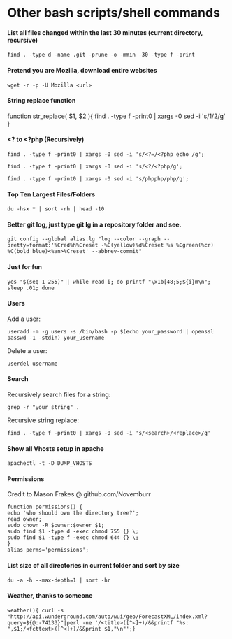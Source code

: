 # Other bash scripts/shell commands

#### List all files changed within the last 30 minutes (current directory, recursive)

`find . -type d -name .git -prune -o -mmin -30 -type f -print`

#### Pretend you are Mozilla, download entire websites

`wget -r -p -U Mozilla <url>`

#### String replace function
function str_replace( $1, $2 ){
  find . -type f -print0 | xargs -0 sed -i 's/$1/$2/g'
}

#### <? to <?php (Recursively)

`find . -type f -print0 | xargs -0 sed -i 's/<?=/<?php echo /g';`

`find . -type f -print0 | xargs -0 sed -i 's/<?/<?php/g';`

`find . -type f -print0 | xargs -0 sed -i 's/phpphp/php/g';`

#### Top Ten Largest Files/Folders

`du -hsx * | sort -rh | head -10`

#### Better git log, just type git lg in a repository folder and see.

`git config --global alias.lg "log --color --graph --pretty=format:'%Cred%h%Creset -%C(yellow)%d%Creset %s %Cgreen(%cr) %C(bold blue)<%an>%Creset' --abbrev-commit"`

#### Just for fun

`yes "$(seq 1 255)" | while read i; do printf "\x1b[48;5;${i}m\n"; sleep .01; done`

#### Users

Add a user:

`useradd -m -g users -s /bin/bash -p $(echo your_password | openssl passwd -1 -stdin) your_username`

Delete a user:

`userdel username`

#### Search

Recursively search files for a string:

`grep -r "your string" .`

Recursive string replace:

`find . -type f -print0 | xargs -0 sed -i 's/<search>/<replace>/g'`

#### Show all Vhosts setup in apache

`apachectl -t -D DUMP_VHOSTS`

#### Permissions

Credit to Mason Frakes @ github.com/Novemburr

```
function permissions() {
echo 'who should own the directory tree?';
read owner;
sudo chown -R $owner:$owner $1;
sudo find $1 -type d -exec chmod 755 {} \;
sudo find $1 -type f -exec chmod 644 {} \;
}
alias perms='permissions';
```

#### List size of all directories in current folder and sort by size

`du -a -h --max-depth=1 | sort -hr`

#### Weather, thanks to someone

`weather(){ curl -s "http://api.wunderground.com/auto/wui/geo/ForecastXML/index.xml?query=${@:-74133}"|perl -ne '/<title>([^<]+)/&&printf "%s: ",$1;/<fcttext>([^<]+)/&&print $1,"\n"';}`
